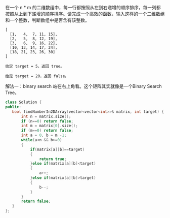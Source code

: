 在一个 n * m 的二维数组中，每一行都按照从左到右递增的顺序排序，每一列都按照从上到下递增的顺序排序。请完成一个高效的函数，输入这样的一个二维数组和一个整数，判断数组中是否含有该整数。

```
[
  [1,   4,  7, 11, 15],
  [2,   5,  8, 12, 19],
  [3,   6,  9, 16, 22],
  [10, 13, 14, 17, 24],
  [18, 21, 23, 26, 30]
]

给定 target = 5，返回 true。

给定 target = 20，返回 false。

```

解法一：binary search 站在右上角看。这个矩阵其实就像是一个Binary Search Tree。
 ```C++
 class Solution {
public:
    bool findNumberIn2DArray(vector<vector<int>>& matrix, int target) {
        int n = matrix.size();
        if (n==0) return false;
        int m = matrix[0].size();
        if (m==0) return false;
        int a = 0, b = m -1;
        while(a<n && b>=0)
        {
            if(matrix[a][b]==target)
            {
                return true;
            }else if(matrix[a][b]<target)
            {
                a++;
            }else if(matrix[a][b]>target)
            {
                b--;
            }
        }
        return false;
    }
};
 ```